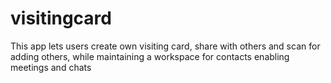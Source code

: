 # visitingcard
 This app lets users create own visiting card, share with others and scan for adding others, while maintaining a workspace for contacts enabling meetings and chats
